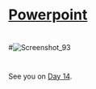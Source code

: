 

# [Powerpoint ]( https://misdiasdedevops.github.io/AWS-001/Days/AWS.html)



  
##
#
#
#![Screenshot_93](https://user-images.githubusercontent.com/105083569/171956519-c8c3ca43-1887-486c-be5a-40f98300b5a6.png)



##
#

See you on [Day 14](day14.md).
